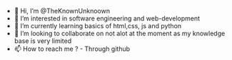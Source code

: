 - 👋 Hi, I’m @TheKnownUnknoown
- 👀 I’m interested in software engineering and web-development
- 🌱 I’m currently learning basics of html,css, js and python
- 💞️ I’m looking to collaborate on not alot at the moment as my knowledge base is very limited
- 📫 How to reach me ? - Through github

<!---
TheKnownUnknoown/TheKnownUnknoown is a ✨ special ✨ repository because its `README.md` (this file) appears on your GitHub profile.
You can click the Preview link to take a look at your changes.
--->
